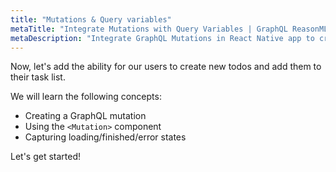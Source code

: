 ```yaml
---
title: "Mutations & Query variables"
metaTitle: "Integrate Mutations with Query Variables | GraphQL ReasonML React Apollo Tutorial"
metaDescription: "Integrate GraphQL Mutations in React Native app to create new personal todos using the Mutation Component and handle loading and error states"
---
```


Now, let's add the ability for our users to create new todos and add them to
their task list.

We will learn the following concepts:

- Creating a GraphQL mutation
- Using the `<Mutation>` component
- Capturing loading/finished/error states

Let's get started!
